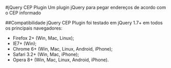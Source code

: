 #jQuery CEP Plugin
Um plugin jQuery para pegar endereços de acordo com o CEP informado

##Compatibilidade
jQuery CEP Plugin foi testado em jQuery 1.7+ em todos os principais navegadores:

  * Firefox 2+ (Win, Mac, Linux);
  * IE7+ (Win);
  * Chrome 6+ (Win, Mac, Linux, Android, iPhone);
  * Safari 3.2+ (Win, Mac, iPhone);
  * Opera 8+ (Win, Mac, Linux, Android, iPhone).

